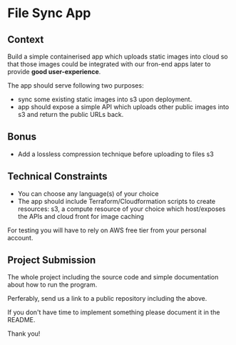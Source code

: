 # File Sync App

## Context
Build a simple containerised app which uploads static images into cloud so that those images could be integrated with our fron-end apps later to provide <b>good user-experience</b>.

The app should serve following two purposes:
* sync some existing static images into s3 upon deployment.
* app should expose a simple API which uploads other public images into s3 and return the public URLs back.

## Bonus
* Add a lossless compression technique before uploading to files s3

## Technical Constraints
* You can choose any language(s) of your choice
* The app should include Terraform/Cloudformation scripts to create resources: s3, a compute resource of your choice which host/exposes the APIs and cloud front for image caching 

For testing you will have to rely on AWS free tier from your personal account.

## Project Submission

The whole project including the source code and simple documentation about how to run the program.

Perferably, send us a link to a public repository including the above. 

<!-- ## Expectations

 We would be reviewing the solution on the basis of: -->

If you don't have time to implement something please document it in the README.

Thank you!
